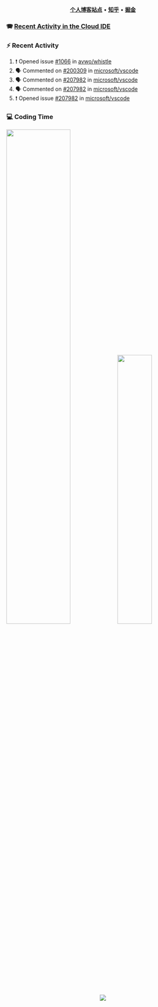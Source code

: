 <p align="center">
    <b><a href="https://yiliang.site">个人博客站点</a></b>
    •
    <b><a href="https://www.zhihu.com/people/Mrz2J">知乎</a></b>
    •
    <b><a href="https://juejin.im/user/2629687542813016">掘金</a></b>
</p>

### :accordion: [Recent Activity in the Cloud IDE](https://github.com/cloud-webide/.github)

### :zap: Recent Activity

<!--START_SECTION:activity-->

1. ❗ Opened issue [#1066](https://github.com/avwo/whistle/issues/1066) in [avwo/whistle](https://github.com/avwo/whistle)
2. 🗣 Commented on [#200309](https://github.com/microsoft/vscode/issues/200309#issuecomment-2041944406) in [microsoft/vscode](https://github.com/microsoft/vscode)
3. 🗣 Commented on [#207982](https://github.com/microsoft/vscode/issues/207982#issuecomment-2003092793) in [microsoft/vscode](https://github.com/microsoft/vscode)
4. 🗣 Commented on [#207982](https://github.com/microsoft/vscode/issues/207982#issuecomment-2003084081) in [microsoft/vscode](https://github.com/microsoft/vscode)
5. ❗ Opened issue [#207982](https://github.com/microsoft/vscode/issues/207982) in [microsoft/vscode](https://github.com/microsoft/vscode)

<!--END_SECTION:activity-->

### 💻 Coding Time

<img align="" width="57.5%" src="https://github-readme-stats.vercel.app/api?username=yiliang114&hide_title=true&hide_border=true&show_icons=true&include_all_commits=true&line_height=21&theme=vue-dark&border_radius=0" /><img align="" width="42.4%" src="https://github-readme-stats.vercel.app/api/top-langs/?username=yiliang114&hide_title=true&hide_border=true&layout=compact&theme=vue-dark&border_radius=0" />

<div align="center">
    <img src="https://github-readme-streak-stats.herokuapp.com/?user=yiliang114" />
</div>
